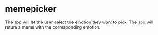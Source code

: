 # memepicker

The app will let the user select the emotion they want to pick. The app will return a meme with the corresponding emotion.